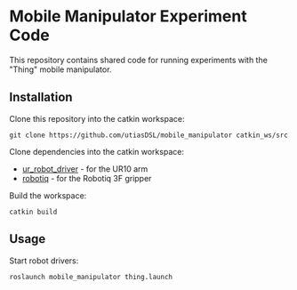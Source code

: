 # Mobile Manipulator Experiment Code

This repository contains shared code for running experiments with the "Thing"
mobile manipulator.

## Installation

Clone this repository into the catkin workspace:
```
git clone https://github.com/utiasDSL/mobile_manipulator catkin_ws/src
```

Clone dependencies into the catkin workspace:
* [ur_robot_driver](https://github.com/UniversalRobots/Universal_Robots_ROS_Driver) - for the UR10 arm
* [robotiq](https://github.com/ros-industrial/robotiq) - for the Robotiq 3F gripper

Build the workspace:
```
catkin build
```

## Usage

Start robot drivers:
```
roslaunch mobile_manipulator thing.launch
```
